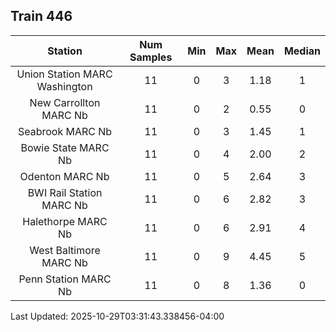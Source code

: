 ## Train 446

| Station | Num Samples | Min | Max | Mean | Median |
| :-----: | :---------: | :-: | :-: | :--: | :----: |
| Union Station MARC Washington | 11 | 0 | 3 | 1.18 | 1 |
| New Carrollton MARC Nb | 11 | 0 | 2 | 0.55 | 0 |
| Seabrook MARC Nb | 11 | 0 | 3 | 1.45 | 1 |
| Bowie State MARC Nb | 11 | 0 | 4 | 2.00 | 2 |
| Odenton MARC Nb | 11 | 0 | 5 | 2.64 | 3 |
| BWI Rail Station MARC Nb | 11 | 0 | 6 | 2.82 | 3 |
| Halethorpe MARC Nb | 11 | 0 | 6 | 2.91 | 4 |
| West Baltimore MARC Nb | 11 | 0 | 9 | 4.45 | 5 |
| Penn Station MARC Nb | 11 | 0 | 8 | 1.36 | 0 |


Last Updated: 2025-10-29T03:31:43.338456-04:00